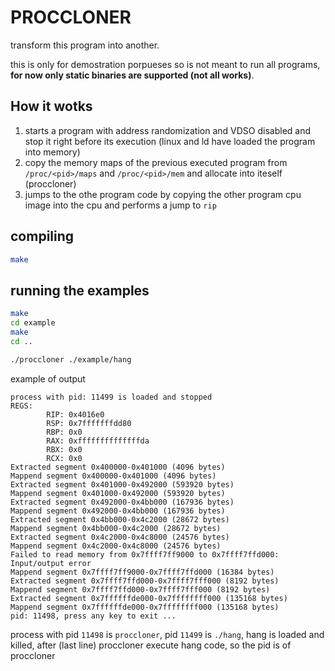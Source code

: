 # PROCCLONER

transform this program into another.

this is only for demostration porpueses so is not meant to run all programs, __for now only static binaries are supported (not all works)__.


## How it wotks

1. starts a program with address randomization and VDSO disabled and stop it right before its execution (linux and ld have loaded the program into memory)
2. copy the memory maps of the previous executed program from `/proc/<pid>/maps` and `/proc/<pid>/mem` and allocate into iteself (proccloner)
3. jumps to the othe program code by copying the other program cpu image into the cpu and performs a jump to `rip`


## compiling

```bash
make
```

## running the examples

```bash
make
cd example
make
cd ..

./proccloner ./example/hang
```

example of output
```
process with pid: 11499 is loaded and stopped
REGS:
        RIP: 0x4016e0
        RSP: 0x7fffffffdd80
        RBP: 0x0
        RAX: 0xffffffffffffffda
        RBX: 0x0
        RCX: 0x0
Extracted segment 0x400000-0x401000 (4096 bytes)
Mappend segment 0x400000-0x401000 (4096 bytes)
Extracted segment 0x401000-0x492000 (593920 bytes)
Mappend segment 0x401000-0x492000 (593920 bytes)
Extracted segment 0x492000-0x4bb000 (167936 bytes)
Mappend segment 0x492000-0x4bb000 (167936 bytes)
Extracted segment 0x4bb000-0x4c2000 (28672 bytes)
Mappend segment 0x4bb000-0x4c2000 (28672 bytes)
Extracted segment 0x4c2000-0x4c8000 (24576 bytes)
Mappend segment 0x4c2000-0x4c8000 (24576 bytes)
Failed to read memory from 0x7ffff7ff9000 to 0x7ffff7ffd000: Input/output error
Mappend segment 0x7ffff7ff9000-0x7ffff7ffd000 (16384 bytes)
Extracted segment 0x7ffff7ffd000-0x7ffff7fff000 (8192 bytes)
Mappend segment 0x7ffff7ffd000-0x7ffff7fff000 (8192 bytes)
Extracted segment 0x7ffffffde000-0x7ffffffff000 (135168 bytes)
Mappend segment 0x7ffffffde000-0x7ffffffff000 (135168 bytes)
pid: 11498, press any key to exit ...
```

process with pid `11498` is `proccloner`, pid `11499` is `./hang`, hang is loaded and killed, after (last line)
proccloner execute hang code, so the pid is of proccloner